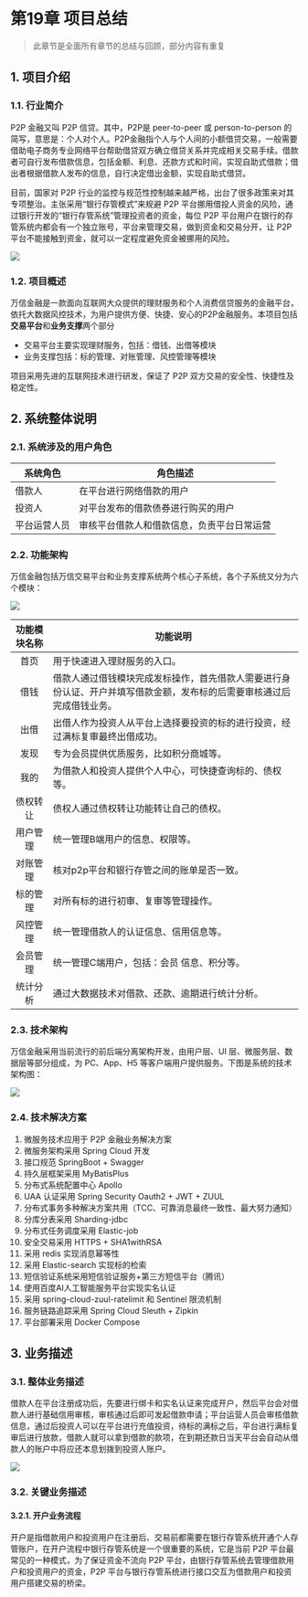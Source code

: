 # 第19章 项目总结

> 此章节是全面所有章节的总结与回顾，部分内容有重复

## 1. 项目介绍

### 1.1. 行业简介

P2P 金融又叫 P2P 信贷。其中，P2P是 peer-to-peer 或 person-to-person 的简写，意思是：个人对个人。P2P金融指个人与个人间的小额借贷交易，一般需要借助电子商务专业网络平台帮助借贷双方确立借贷关系并完成相关交易手续。借款者可自行发布借款信息，包括金额、利息、还款方式和时间，实现自助式借款；借出者根据借款人发布的信息，自行决定借出金额，实现自助式借贷。

目前，国家对 P2P 行业的监控与规范性控制越来越严格，出台了很多政策来对其专项整治。主张采用“银行存管模式”来规避 P2P 平台挪用借投人资金的风险，通过银行开发的“银行存管系统”管理投资者的资金，每位 P2P 平台用户在银行的存管系统内都会有一个独立账号，平台来管理交易，做到资金和交易分开，让 P2P 平台不能接触到资金，就可以一定程度避免资金被挪用的风险。

![](images/226412410220254.png)

### 1.2. 项目概述

万信金融是一款面向互联网大众提供的理财服务和个人消费信贷服务的金融平台，依托大数据风控技术，为用户提供方便、快捷、安心的P2P金融服务。本项目包括**交易平台**和**业务支撑**两个部分

- 交易平台主要实现理财服务，包括：借钱、出借等模块
- 业务支撑包括：标的管理、对账管理、风控管理等模块

项目采用先进的互联网技术进行研发，保证了 P2P 双方交易的安全性、快捷性及稳定性。

## 2. 系统整体说明

### 2.1. 系统涉及的用户角色

|   系统角色   |                 角色描述                  |
| ------------ | ---------------------------------------- |
| 借款人       | 在平台进行网络借款的用户                  |
| 投资人       | 对平台发布的借款债券进行购买的用户         |
| 平台运营人员 | 审核平台借款人和借款信息，负责平台日常运营 |

### 2.2. 功能架构

万信金融包括万信交易平台和业务支撑系统两个核心子系统，各个子系统又分为六个模块：

![](images/502883110238680.png)

| 功能模块名称 |                                                     功能说明                                                     |
| :---------: | ---------------------------------------------------------------------------------------------------------------- |
|     首页     | 用于快速进入理财服务的入口。                                                                                      |
|     借钱     | 借款人通过借钱模块完成发标操作，首先借款人需要进行身份认证、开户并填写借款金额，发布标的后需要审核通过后完成借钱业务。 |
|     出借     | 出借人作为投资人从平台上选择要投资的标的进行投资，经过满标复审最终出借成功。                                         |
|     发现     | 专为会员提供优质服务，比如积分商城等。                                                                             |
|     我的     | 为借款人和投资人提供个人中心，可快捷查询标的、债权等。                                                              |
|   债权转让   | 债权人通过债权转让功能转让自己的债权。                                                                             |
|   用户管理   | 统一管理B端用户的信息、权限等。                                                                                    |
|   对账管理   | 核对p2p平台和银行存管之间的账单是否一致。                                                                          |
|   标的管理   | 对所有标的进行初审、复审等管理操作。                                                                               |
|   风控管理   | 统一管理借款人的认证信息、信用信息等。                                                                             |
|   会员管理   | 统一管理C端用户，包括：会员 信息、积分等。                                                                         |
|   统计分析   | 通过大数据技术对借款、还款、逾期进行统计分析。                                                                     |

### 2.3. 技术架构

万信金融采用当前流行的前后端分离架构开发，由用户层、UI 层、微服务层、数据层等部分组成，为 PC、App、H5 等客户端用户提供服务。下图是系统的技术架构图：

![](images/274823810246713.png)

### 2.4. 技术解决方案

1. 微服务技术应用于 P2P 金融业务解决方案
2. 微服务架构采用 Spring Cloud 开发
3. 接口规范 SpringBoot + Swagger
4. 持久层框架采用 MyBatisPlus
5. 分布式系统配置中心 Apollo
6. UAA 认证采用 Spring Security Oauth2 + JWT + ZUUL
7. 分布式事务多种解决方案共用（TCC、可靠消息最终一致性、最大努力通知）
8. 分库分表采用 Sharding-jdbc
9. 分布式任务调度采用 Elastic-job
10. 安全交易采用 HTTPS + SHA1withRSA
11. 采用 redis 实现消息幂等性
12. 采用 Elastic-search 实现标的检索
13. 短信验证系统采用短信验证服务+第三方短信平台（腾讯）
14. 使用百度AI人工智能服务平台实现实名认证
15. 采用 spring-cloud-zuul-ratelimit 和 Sentinel 限流机制
16. 服务链路追踪采用 Spring Cloud Sleuth + Zipkin
17. 平台部署采用 Docker Compose

## 3. 业务描述

### 3.1. 整体业务描述

借款人在平台注册成功后，先要进行绑卡和实名认证来完成开户，然后平台会对借款人进行基础信用审核，审核通过后即可发起借款申请；平台运营人员会审核借款信息，通过后投资人可以在平台进行充值投资，待标的满标之后，平台进行满标复审后进行放款，借款人就可以拿到借款的款项，在到期还款日当天平台会自动从借款人的账户中将应还本息划拨到投资人账户。

![](images/236863710226547.png)

### 3.2. 关键业务描述

#### 3.2.1. 开户业务流程

开户是指借款用户和投资用户在注册后、交易前都需要在银行存管系统开通个人存管账户，在开户流程中银行存管系统是一个很重要的系统，它是当前 P2P 平台最常见的一种模式，为了保证资金不流向 P2P 平台，由银行存管系统去管理借款用户和投资用户的资金，P2P 平台与银行存管系统进行接口交互为借款用户和投资用户搭建交易的桥梁。













